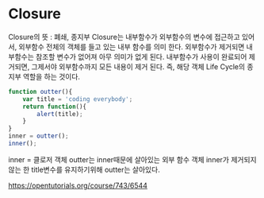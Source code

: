 # Closure

Closure의 뜻 : 폐쇄, 종지부
Closure는 내부함수가 외부함수의 변수에 접근하고 있어서, 외부함수 전체의 객체를 들고 있는 내부 함수를 의미 한다.
외부함수가 제거되면 내부함수는 참조할 변수가 없어져 아무 의미가 없게 된다.
내부함수가 사용이 완료되어 제거되면, 그제서야 외부함수까지 모든 내용이 제거 된다.
즉, 해당 객체 Life Cycle의 종지부 역할을 하는 것이다.

```javascript
function outter(){
    var title = 'coding everybody';  
    return function(){        
        alert(title);
    }
}
inner = outter();
inner();
```

inner = 클로저 객체
outter는 inner때문에 살아있는 외부 함수 객체
inner가 제거되지 않는 한 title변수를 유지하기위해 outter는 살아있다.

https://opentutorials.org/course/743/6544